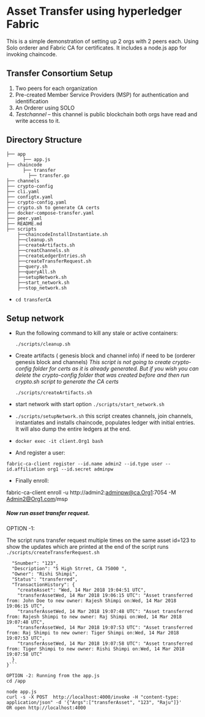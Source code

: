 # Asset Transfer using hyperledger Fabric

This is a simple demonstration of setting up 2 orgs with 2 peers each. Using Solo orderer and Fabric CA for certificates.
It includes a node.js app for invoking chaincode.

## Transfer Consortium Setup
1. Two peers for each organization
2. Pre-created Member Service Providers (MSP) for authentication and identification
3. An Orderer using SOLO
4. _Testchannel_ – this channel is public blockchain both orgs have read and write access to it.

## Directory Structure
```
├── app				        
      ├── app.js
├── chaincode				        
      ├── transfer			
        ├── transfer.go
├── channels
├── crypto-config		
├── cli.yaml
├── configtx.yaml
├── crypto-config.yaml
├── crypto.sh to generate CA certs
├── docker-compose-transfer.yaml                  
├── peer.yaml
├── README.md
├── scripts
    ├──chaincodeInstallInstantiate.sh
    ├──cleanup.sh
    ├──createArtifacts.sh
    ├──creatChannels.sh
    ├──createLedgerEntries.sh
    ├──createTransferRequest.sh    
    ├──query.sh
    ├──queryAll.sh
    ├──setupNetwork.sh    
    ├──start_network.sh
    ├──stop_network.sh
```



* `cd transferCA`  

## Setup network
* Run the following command to kill any stale or active containers:

  `./scripts/cleanup.sh`

* Create artifacts ( genesis block and channel info) if need to be (orderer genesis block and channels)
_This script is not going to create crypto-config folder for certs as it is already generated.
But if you wish you can delete the crypto-config folder that was created before and then run crypto.sh script to generate the CA certs_

  `./scripts/createArtifacts.sh`


* start network with start option
  `./scripts/start_network.sh`

* `./scripts/setupNetwork.sh` this script creates channels, join channels, instantiates and installs chaincode, populates ledger with initial entries. It will also dump the entire ledgers at the end.

* `docker exec -it client.Org1 bash`

+ And register a user:

`fabric-ca-client register --id.name admin2 --id.type user --id.affiliation org1 --id.secret adminpw`

+ Finally enroll:

fabric-ca-client enroll -u http://admin2:adminpw@ca.Org1:7054 -M Admin2@Org1.com/msp


##### Now run asset transfer request.  

OPTION -1:

The script runs transfer request multiple times on the same asset id=123 to show the updates which are printed at the end of the script runs
`./scripts/createTransferRequest.sh`

```{
  "Snumber": "123",
  "Description": "5 High Strret, CA 75000 ",
  "Owner": "Rishi Shimpi",
  "Status": "transferred",
  "TransactionHistory": {
    "createAsset": "Wed, 14 Mar 2018 19:04:51 UTC",
    "transferAssetWed, 14 Mar 2018 19:06:15 UTC": "Asset transferred from: John Doe to new owner: Rajesh Shimpi on:Wed, 14 Mar 2018 19:06:15 UTC",
    "transferAssetWed, 14 Mar 2018 19:07:48 UTC": "Asset transferred from: Rajesh Shimpi to new owner: Raj Shimpi on:Wed, 14 Mar 2018 19:07:48 UTC",
    "transferAssetWed, 14 Mar 2018 19:07:53 UTC": "Asset transferred from: Raj Shimpi to new owner: Tiger Shimpi on:Wed, 14 Mar 2018 19:07:53 UTC",
    "transferAssetWed, 14 Mar 2018 19:07:58 UTC": "Asset transferred from: Tiger Shimpi to new owner: Rishi Shimpi on:Wed, 14 Mar 2018 19:07:58 UTC"
  }
}```

OPTION -2: Running from the app.js
cd /app

node app.js
curl -s -X POST  http://localhost:4000/invoke -H "content-type: application/json" -d '{"Args":["transferAsset", "123", "Raju"]}'
OR open http://localhost:4000
